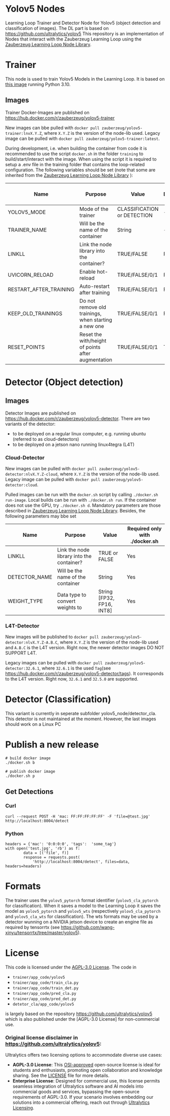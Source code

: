 # Yolov5 Nodes

Learning Loop Trainer and Detector Node for Yolov5 (object detection and classification of images). The DL part is based on https://github.com/ultralytics/yolov5
This repository is an implementation of Nodes that interact with the Zauberzeug Learning Loop using the [Zauberzeug Learning Loop Node Library](https://github.com/zauberzeug/learning_loop_node).

# Trainer

This node is used to train Yolov5 Models in the Learning Loop. It is based on [this image](https://docs.nvidia.com/deeplearning/frameworks/pytorch-release-notes/rel-23-07.html) running Python 3.10.

## Images

Trainer Docker-Images are published on https://hub.docker.com/r/zauberzeug/yolov5-trainer

New images can bbe pulled with `docker pull zauberzeug/yolov5-trainer:lnvX.Y.Z`, where `X.Y.Z` is the version of the node-lib used.
Legacy image can be pulled with `docker pull zauberzeug/yolov5-trainer:latest`.

During development, i.e. when building the container from code it is recommended to use the script `docker.sh` in the folder `training` to build/start/interact with the image.
When using the script it is required to setup a .env file in the training folder that contains the loop-related configuration. The following variables should be set (note that some are inherited from the [Zauberzeug Learning Loop Node Library](https://github.com/zauberzeug/learning_loop_node) ):

| Name                   | Purpose                                               | Value                       | Default | Requi. only with ./docker.sh |
| ---------------------- | ----------------------------------------------------- | --------------------------- | ------ | ---------------------------- |
| YOLOV5_MODE            | Mode of the trainer                                   | CLASSIFICATION or DETECTION | -      | No                           |
| TRAINER_NAME           | Will be the name of the container                     | String                      | -      | Yes                          |
| LINKLL                 | Link the node library into the container?             | TRUE/FALSE                  | FALSE  | Yes                          |
| UVICORN_RELOAD         | Enable hot-reload                                     | TRUE/FALSE/0/1              | FALSE  | No                           |
| RESTART_AFTER_TRAINING | Auto-restart after training                           | TRUE/FALSE/0/1              | FALSE  | No                           |
| KEEP_OLD_TRAININGS     | Do not remove old trainings, when starting a new one | TRUE/FALSE/0/1              | FALSE  | No                           |
| RESET_POINTS           | Reset the with/height of points after augmentation    | TRUE/FALSE/0/1              | TRUE   | No                           |

# Detector (Object detection)

## Images

Detector Images are published on https://hub.docker.com/r/zauberzeug/yolov5-detector.
There are two variants of the detector:

- to be deployed on a regular linux computer, e.g. running ubuntu (referred to as cloud-detectors)
- to be deployed on a jetson nano running linux4tegra (L4T)

### Cloud-Detector

New images can be pulled with `docker pull zauberzeug/yolov5-detector:nlvX.Y.Z-cloud`, where `X.Y.Z` is the version of the node-lib used.
Legacy image can be pulled with `docker pull zauberzeug/yolov5-detector:cloud`.

Pulled images can be run with the `docker.sh` script by calling `./docker.sh run-image`.
Local builds can be run with `./docker.sh run`.
If the container does not use the GPU, try `./docker.sh d`.
Mandatory parameters are those described in [Zauberzeug Learning Loop Node Library](https://github.com/zauberzeug/learning_loop_node). Besides, the following parameters may bbe set

| Name          | Purpose                                   | Value                     | Required only with ./docker.sh |
| ------------- | ----------------------------------------- | ------------------------- | ------------------------------ |
| LINKLL        | Link the node library into the container? | TRUE or FALSE             | Yes                            |
| DETECTOR_NAME | Will be the name of the container         | String                    | Yes                            |
| WEIGHT_TYPE   | Data type to convert weights to           | String [FP32, FP16, INT8] | Yes                            |

### L4T-Detector

New images will be published to `docker pull zauberzeug/yolov5-detector:nlvX.Y.Z-A.B.C`, where `X.Y.Z` is the version of the node-lib used and `A.B.C` is the L4T version. Right now, the newer detector images DO NOT SUPPORT L4T.

Legacy images can be pulled with `docker pull zauberzeug/yolov5-detector:32.6.1`, where `32.6.1` is the used `Tag`(see https://hub.docker.com/r/zauberzeug/yolov5-detector/tags). It corresponds to the L4T version. Right now, `32.6.1` and `32.5.0` are supported.

# Detector (Classification)

This variant is currently in seperate subfolder yolov5_node/detector_cla. This detector is not maintained at the moment. However, the last images should work on a Linux PC

# Publish a new release

```
# build docker image
./docker.sh b

# publish docker image
./docker.sh p
```

## Get Detections

### Curl

```
curl --request POST -H 'mac: FF:FF:FF:FF:FF' -F 'file=@test.jpg' http://localhost:8004/detect
```

### Python

```
headers = {'mac': '0:0:0:0', 'tags':  'some_tag'}
with open('test.jpg', 'rb') as f:
        data = [('file', f)]
        response = requests.post(
            'http://localhost:8004/detect', files=data, headers=headers)
```

# Formats

The trainer uses the `yolov5_pytorch` format identifier (`yolov5_cla_pytorch` for classification).
When it saves a model to the Learning Loop it saves the model as `yolov5_pytorch` and `yolov5_wts` (respectively `yolov5_cla_pytorch` and `yolov5_cla_wts` for classification).
The wts formats may be used by a detector wunning on a NVIDIA jetson device to create an engine file as required by tensorrtx (see https://github.com/wang-xinyu/tensorrtx/tree/master/yolov5).

# License

This code is licensed under the [AGPL-3.0 License](https://opensource.org/license/agpl-v3/). The code in

- `trainer/app_code/yolov5`
- `trainer/app_code/train_cla.py`
- `trainer/app_code/train_det.py`
- `trainer/app_code/pred_cla.py`
- `trainer/app_code/pred_det.py`
- `detetor_cla/app_code/yolov5`

is largely based on the repository https://github.com/ultralytics/yolov5 which is also published under the [AGPL-3.0 License] for non-commercial use.

### Original license disclaimer in https://github.com/ultralytics/yolov5:

Ultralytics offers two licensing options to accommodate diverse use cases:

- **AGPL-3.0 License**: This [OSI-approved](https://opensource.org/licenses/) open-source license is ideal for students and enthusiasts, promoting open collaboration and knowledge sharing. See the [LICENSE](https://github.com/ultralytics/yolov5/blob/master/LICENSE) file for more details.
- **Enterprise License**: Designed for commercial use, this license permits seamless integration of Ultralytics software and AI models into commercial goods and services, bypassing the open-source requirements of AGPL-3.0. If your scenario involves embedding our solutions into a commercial offering, reach out through [Ultralytics Licensing](https://ultralytics.com/license).
